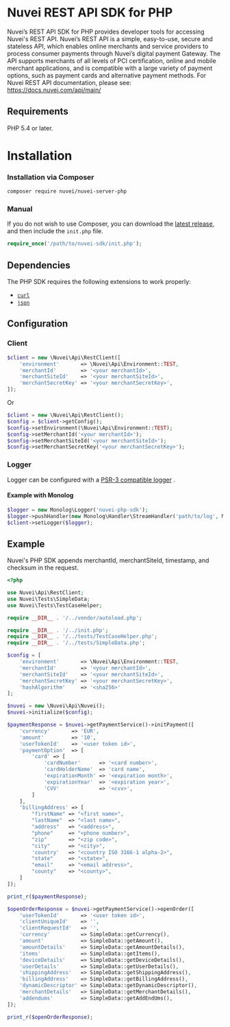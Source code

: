# Nuvei REST API SDK for PHP

Nuvei’s REST API SDK for PHP provides developer tools for accessing Nuvei's REST API. Nuvei’s REST API is a simple, easy-to-use, secure and stateless API, which enables online merchants and service providers to process consumer payments through Nuvei’s digital payment Gateway. The API supports merchants of all levels of PCI certification, online and mobile merchant applications, and is compatible with a large variety of payment options, such as payment cards and alternative payment methods. For Nuvei REST API documentation, please see: https://docs.nuvei.com/api/main/ 

## Requirements

PHP 5.4 or later.

# Installation
### Installation via Composer
```bash
composer require nuvei/nuvei-server-php
```
### Manual
If you do not wish to use Composer, you can download the [latest release](https://github.com/Nuvei/nuvei-server-php/releases), and then include the `init.php` file.

```php
require_once('/path/to/nuvei-sdk/init.php');
```
## Dependencies

The PHP SDK requires the following extensions to work properly:

- [`curl`](https://secure.php.net/manual/en/book.curl.php)
- [`json`](https://secure.php.net/manual/en/book.json.php)

## Configuration
### Client
```php
$client = new \Nuvei\Api\RestClient([
    'environment'       => \Nuvei\Api\Environment::TEST,
    'merchantId'        => '<your merchantId>',
    'merchantSiteId'    => '<your merchantSiteId>',
    'merchantSecretKey' => '<your merchantSecretKey>',
]);
```

Or

```php
$client = new \Nuvei\Api\RestClient();
$config = $client->getConfig();
$config->setEnvironment(\Nuvei\Api\Environment::TEST);
$config->setMerchantId('<your merchantId>');
$config->setMerchantSiteId('<your merchantSiteId>');
$config->setMerchantSecretKey('<your merchantSecretKey>');
```

### Logger

Logger can be configured with a [PSR-3 compatible logger](http://www.php-fig.org/psr/psr-3/) .

#### Example with Monolog
```php
$logger = new Monolog\Logger('nuvei-php-sdk');
$logger->pushHandler(new Monolog\Handler\StreamHandler('path/to/log', Monolog\Logger::DEBUG));
$client->setLogger($logger);
```

## Example
Nuvei's PHP SDK appends merchantId, merchantSiteId, timestamp, and checksum in the request.
```php
<?php

use Nuvei\Api\RestClient;
use Nuvei\Tests\SimpleData;
use Nuvei\Tests\TestCaseHelper;

require __DIR__ . '/../vendor/autoload.php';

require __DIR__ . '/../init.php';
require __DIR__ . '/../tests/TestCaseHelper.php';
require __DIR__ . '/../tests/SimpleData.php';

$config = [
    'environment'       => \Nuvei\Api\Environment::TEST,
    'merchantId'        => '<your merchantId>',
    'merchantSiteId'    => '<your merchantSiteId>',
    'merchantSecretKey' => '<your merchantSecretKey>',
    'hashAlgorithm'     => '<sha256>'
];

$nuvei = new \Nuvei\Api\Nuvei();
$nuvei->initialize($config);

$paymentResponse = $nuvei->getPaymentService()->initPayment([
    'currency'       => 'EUR',
    'amount'         => '10',
    'userTokenId'    => '<user token id>',
    'paymentOption'  => [
        'card' => [
            'cardNumber'      => '<card number>',
            'cardHolderName'  => 'card name',
            'expirationMonth' => '<expiration month>',
            'expirationYear'  => '<expiration year>',
            'CVV'             => '<cvv>',
        ]
    ],
    'billingAddress' => [
        "firstName" => "<first name>",
        "lastName"  => "<last name>",
        "address"   => "<address>",
        "phone"     => "<phone number>",
        "zip"       => "<zip code>",
        "city"      => "<city>",
        'country'   => "<country ISO 3166-1 alpha-2>",
        "state"     => "<state>",
        "email"     => "<email address>",
        "county"    => "<county>",
    ]
]);

print_r($paymentResponse);

$openOrderResponse = $nuvei->getPaymentService()->openOrder([
    'userTokenId'       => '<user token id>',
    'clientUniqueId'    => '',
    'clientRequestId'   => '',
    'currency'          => SimpleData::getCurrency(),
    'amount'            => SimpleData::getAmount(),
    'amountDetails'     => SimpleData::getAmountDetails(),
    'items'             => SimpleData::getItems(),
    'deviceDetails'     => SimpleData::getDeviceDetails(),
    'userDetails'       => SimpleData::getUserDetails(),
    'shippingAddress'   => SimpleData::getShippingAddress(),
    'billingAddress'    => SimpleData::getBillingAddress(),
    'dynamicDescriptor' => SimpleData::getDynamicDescriptor(),
    'merchantDetails'   => SimpleData::getMerchantDetails(),
    'addendums'         => SimpleData::getAddEndUms(),
]);

print_r($openOrderResponse);
```
